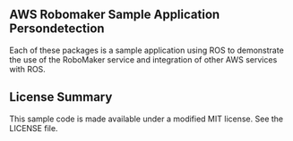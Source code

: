 ## AWS Robomaker Sample Application Persondetection

Each of these packages is a sample application using ROS to demonstrate the use of the RoboMaker service and integration of other AWS services with ROS. 

## License Summary

This sample code is made available under a modified MIT license. See the LICENSE file.
